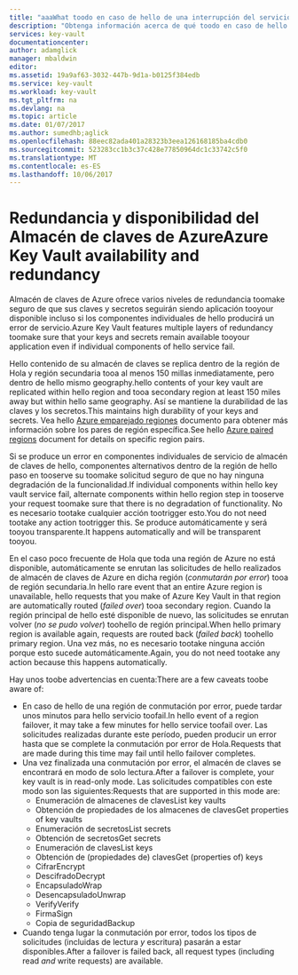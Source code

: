 ```yaml
---
title: "aaaWhat toodo en caso de hello de una interrupción del servicio de Azure que afecta al almacén de claves de Azure | Documentos de Microsoft"
description: "Obtenga información acerca de qué toodo en caso de hello de una interrupción del servicio de Azure que afecta al almacén de claves de Azure."
services: key-vault
documentationcenter: 
author: adamglick
manager: mbaldwin
editor: 
ms.assetid: 19a9af63-3032-447b-9d1a-b0125f384edb
ms.service: key-vault
ms.workload: key-vault
ms.tgt_pltfrm: na
ms.devlang: na
ms.topic: article
ms.date: 01/07/2017
ms.author: sumedhb;aglick
ms.openlocfilehash: 88eec82ada401a28323b3eea126168185ba4cdb0
ms.sourcegitcommit: 523283cc1b3c37c428e77850964dc1c33742c5f0
ms.translationtype: MT
ms.contentlocale: es-ES
ms.lasthandoff: 10/06/2017
---
```

# <a name="azure-key-vault-availability-and-redundancy"></a><span data-ttu-id="8e8f8-103">Redundancia y disponibilidad del Almacén de claves de Azure</span><span class="sxs-lookup"><span data-stu-id="8e8f8-103">Azure Key Vault availability and redundancy</span></span>
<span data-ttu-id="8e8f8-104">Almacén de claves de Azure ofrece varios niveles de redundancia toomake seguro de que sus claves y secretos seguirán siendo aplicación tooyour disponible incluso si los componentes individuales de hello producirá un error de servicio.</span><span class="sxs-lookup"><span data-stu-id="8e8f8-104">Azure Key Vault features multiple layers of redundancy toomake sure that your keys and secrets remain available tooyour application even if individual components of hello service fail.</span></span>

<span data-ttu-id="8e8f8-105">Hello contenido de su almacén de claves se replica dentro de la región de Hola y región secundaria tooa al menos 150 millas inmediatamente, pero dentro de hello mismo geography.</span><span class="sxs-lookup"><span data-stu-id="8e8f8-105">hello contents of your key vault are replicated within hello region and tooa secondary region at least 150 miles away but within hello same geography.</span></span> <span data-ttu-id="8e8f8-106">Así se mantiene la durabilidad de las claves y los secretos.</span><span class="sxs-lookup"><span data-stu-id="8e8f8-106">This maintains high durability of your keys and secrets.</span></span> <span data-ttu-id="8e8f8-107">Vea hello [Azure emparejado regiones](https://docs.microsoft.com/en-us/azure/best-practices-availability-paired-regions) documento para obtener más información sobre los pares de región específica.</span><span class="sxs-lookup"><span data-stu-id="8e8f8-107">See hello [Azure paired regions](https://docs.microsoft.com/en-us/azure/best-practices-availability-paired-regions) document for details on specific region pairs.</span></span>

<span data-ttu-id="8e8f8-108">Si se produce un error en componentes individuales de servicio de almacén de claves de hello, componentes alternativos dentro de la región de hello paso en tooserve su toomake solicitud seguro de que no hay ninguna degradación de la funcionalidad.</span><span class="sxs-lookup"><span data-stu-id="8e8f8-108">If individual components within hello key vault service fail, alternate components within hello region step in tooserve your request toomake sure that there is no degradation of functionality.</span></span> <span data-ttu-id="8e8f8-109">No es necesario tootake cualquier acción tootrigger esto.</span><span class="sxs-lookup"><span data-stu-id="8e8f8-109">You do not need tootake any action tootrigger this.</span></span> <span data-ttu-id="8e8f8-110">Se produce automáticamente y será tooyou transparente.</span><span class="sxs-lookup"><span data-stu-id="8e8f8-110">It happens automatically and will be transparent tooyou.</span></span>

<span data-ttu-id="8e8f8-111">En el caso poco frecuente de Hola que toda una región de Azure no está disponible, automáticamente se enrutan las solicitudes de hello realizados de almacén de claves de Azure en dicha región (*conmutarán por error*) tooa de región secundaria.</span><span class="sxs-lookup"><span data-stu-id="8e8f8-111">In hello rare event that an entire Azure region is unavailable, hello requests that you make of Azure Key Vault in that region are automatically routed (*failed over*) tooa secondary region.</span></span> <span data-ttu-id="8e8f8-112">Cuando la región principal de hello esté disponible de nuevo, las solicitudes se enrutan volver (*no se pudo volver*) toohello de región principal.</span><span class="sxs-lookup"><span data-stu-id="8e8f8-112">When hello primary region is available again, requests are routed back (*failed back*) toohello primary region.</span></span> <span data-ttu-id="8e8f8-113">Una vez más, no es necesario tootake ninguna acción porque esto sucede automáticamente.</span><span class="sxs-lookup"><span data-stu-id="8e8f8-113">Again, you do not need tootake any action because this happens automatically.</span></span>

<span data-ttu-id="8e8f8-114">Hay unos toobe advertencias en cuenta:</span><span class="sxs-lookup"><span data-stu-id="8e8f8-114">There are a few caveats toobe aware of:</span></span>

* <span data-ttu-id="8e8f8-115">En caso de hello de una región de conmutación por error, puede tardar unos minutos para hello servicio toofail.</span><span class="sxs-lookup"><span data-stu-id="8e8f8-115">In hello event of a region failover, it may take a few minutes for hello service toofail over.</span></span> <span data-ttu-id="8e8f8-116">Las solicitudes realizadas durante este período, pueden producir un error hasta que se complete la conmutación por error de Hola.</span><span class="sxs-lookup"><span data-stu-id="8e8f8-116">Requests that are made during this time may fail until hello failover completes.</span></span>
* <span data-ttu-id="8e8f8-117">Una vez finalizada una conmutación por error, el almacén de claves se encontrará en modo de solo lectura.</span><span class="sxs-lookup"><span data-stu-id="8e8f8-117">After a failover is complete, your key vault is in read-only mode.</span></span> <span data-ttu-id="8e8f8-118">Las solicitudes compatibles con este modo son las siguientes:</span><span class="sxs-lookup"><span data-stu-id="8e8f8-118">Requests that are supported in this mode are:</span></span>
  * <span data-ttu-id="8e8f8-119">Enumeración de almacenes de claves</span><span class="sxs-lookup"><span data-stu-id="8e8f8-119">List key vaults</span></span>
  * <span data-ttu-id="8e8f8-120">Obtención de propiedades de los almacenes de claves</span><span class="sxs-lookup"><span data-stu-id="8e8f8-120">Get properties of key vaults</span></span>
  * <span data-ttu-id="8e8f8-121">Enumeración de secretos</span><span class="sxs-lookup"><span data-stu-id="8e8f8-121">List secrets</span></span>
  * <span data-ttu-id="8e8f8-122">Obtención de secretos</span><span class="sxs-lookup"><span data-stu-id="8e8f8-122">Get secrets</span></span>
  * <span data-ttu-id="8e8f8-123">Enumeración de claves</span><span class="sxs-lookup"><span data-stu-id="8e8f8-123">List keys</span></span>
  * <span data-ttu-id="8e8f8-124">Obtención de (propiedades de) claves</span><span class="sxs-lookup"><span data-stu-id="8e8f8-124">Get (properties of) keys</span></span>
  * <span data-ttu-id="8e8f8-125">Cifrar</span><span class="sxs-lookup"><span data-stu-id="8e8f8-125">Encrypt</span></span>
  * <span data-ttu-id="8e8f8-126">Descifrado</span><span class="sxs-lookup"><span data-stu-id="8e8f8-126">Decrypt</span></span>
  * <span data-ttu-id="8e8f8-127">Encapsulado</span><span class="sxs-lookup"><span data-stu-id="8e8f8-127">Wrap</span></span>
  * <span data-ttu-id="8e8f8-128">Desencapsulado</span><span class="sxs-lookup"><span data-stu-id="8e8f8-128">Unwrap</span></span>
  * <span data-ttu-id="8e8f8-129">Verify</span><span class="sxs-lookup"><span data-stu-id="8e8f8-129">Verify</span></span>
  * <span data-ttu-id="8e8f8-130">Firma</span><span class="sxs-lookup"><span data-stu-id="8e8f8-130">Sign</span></span>
  * <span data-ttu-id="8e8f8-131">Copia de seguridad</span><span class="sxs-lookup"><span data-stu-id="8e8f8-131">Backup</span></span>
* <span data-ttu-id="8e8f8-132">Cuando tenga lugar la conmutación por error, todos los tipos de solicitudes (incluidas de lectura *y* escritura) pasarán a estar disponibles.</span><span class="sxs-lookup"><span data-stu-id="8e8f8-132">After a failover is failed back, all request types (including read *and* write requests) are available.</span></span>

